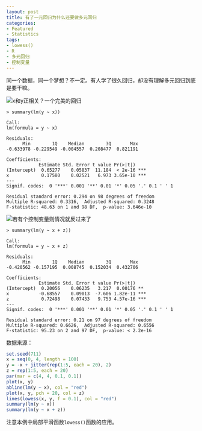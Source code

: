 ```yaml
---
layout: post
title: 有了一元回归为什么还要做多元回归
categories:
- Featured
- Statistics
tags:
- lowess()
- R
- 多元回归
- 控制变量
---
```


同一个数据，同一个梦想？不一定。有人学了很久回归，却没有理解多元回归到底是要干嘛。

![x和y正相关？一个完美的回归](http://i.imgur.com/wyqxRep.png)

    > summary(lm(y ~ x))
    
    Call:
    lm(formula = y ~ x)
    
    Residuals:
          Min        1Q    Median        3Q       Max
    -0.633978 -0.229549 -0.004557  0.208477  0.821191 
    
    Coefficients:
                Estimate Std. Error t value Pr(>|t|)
    (Intercept)  0.65277    0.05837  11.184  < 2e-16 ***
    x            0.17580    0.02521   6.973 3.65e-10 ***
    ---
    Signif. codes:  0 '***' 0.001 '**' 0.01 '*' 0.05 '.' 0.1 ' ' 1 
    
    Residual standard error: 0.294 on 98 degrees of freedom
    Multiple R-squared: 0.3316,  Adjusted R-squared: 0.3248
    F-statistic: 48.63 on 1 and 98 DF,  p-value: 3.646e-10

![若有个控制变量则情况就反过来了](http://i.imgur.com/EKAhZmR.png)

    > summary(lm(y ~ x + z)) 
    
    Call:
    lm(formula = y ~ x + z)
    
    Residuals:
          Min        1Q    Median        3Q       Max
    -0.420562 -0.157195  0.008745  0.152034  0.432706 
    
    Coefficients:
                Estimate Std. Error t value Pr(>|t|)
    (Intercept)  0.20056    0.06235   3.217  0.00176 **
    x           -0.68557    0.09013  -7.606 1.82e-11 ***
    z            0.72498    0.07433   9.753 4.57e-16 ***
    ---
    Signif. codes:  0 '***' 0.001 '**' 0.01 '*' 0.05 '.' 0.1 ' ' 1 
    
    Residual standard error: 0.21 on 97 degrees of freedom
    Multiple R-squared: 0.6626,  Adjusted R-squared: 0.6556
    F-statistic: 95.23 on 2 and 97 DF,  p-value: < 2.2e-16


数据来源：

```r
set.seed(711)
x = seq(0, 4, length = 100)
y = -x + jitter(rep(1:5, each = 20), 2)
z = rep(1:5, each = 20)
par(mar = c(4, 4, 0.1, 0.1))
plot(x, y)
abline(lm(y ~ x), col = "red")
plot(x, y, pch = 20, col = z)
lines(lowess(x, y, f = 0.1), col = "red")
summary(lm(y ~ x))
summary(lm(y ~ x + z))
```

注意本例中局部平滑函数`lowess()`函数的应用。
